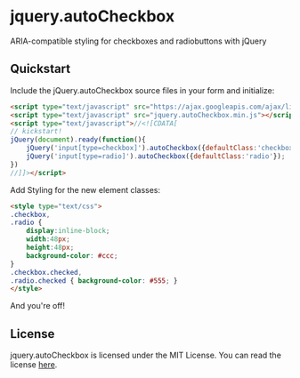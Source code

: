 jquery.autoCheckbox
===================

ARIA-compatible styling for checkboxes and radiobuttons with jQuery

Quickstart
----------

Include the jQuery.autoCheckbox source files in your form and initialize:

```html
<script type="text/javascript" src="https://ajax.googleapis.com/ajax/libs/jquery/1.6.0/jquery.min.js"></script>
<script type="text/javascript" src="jquery.autoCheckbox.min.js"></script>
<script type="text/javascript">//<![CDATA[
// kickstart!
jQuery(document).ready(function(){
	jQuery('input[type=checkbox]').autoCheckbox({defaultClass:'checkbox'});
	jQuery('input[type=radio]').autoCheckbox({defaultClass:'radio'});
})
//]]></script>
```

Add Styling for the new element classes:

```html
<style type="text/css">
.checkbox,
.radio {
	display:inline-block;
	width:48px;
	height:48px; 
	background-color: #ccc; 
}
.checkbox.checked,
.radio.checked { background-color: #555; }
</style>
```

And you're off!

License
-------

jquery.autoCheckbox is licensed under the MIT License. You can read the license [here](http://www.opensource.org/licenses/mit-license.php).